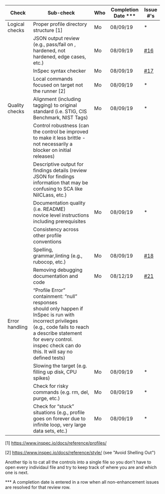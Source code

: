 | Check          | Sub-check                                                                         | Who | Completion Date *** | Issue #'s |
|----------------|-----------------------------------------------------------------------------------|-----|-----------------|-----------|
|Logical checks| Proper profile directory structure	[1]						|Mo|08/09/19|*|
| |JSON output review (e.g., pass/fail on ,<br>hardened, not hardened, edge cases, etc.)|Mo|08/09/19|[#16](https://github.com/mitre/canonical-ubuntu-16.04-lts-stig-baseline/issues/16)|
| |InSpec syntax checker| Mo|08/09/19|[#17](https://github.com/mitre/canonical-ubuntu-16.04-lts-stig-baseline/issues/17)|
| |Local commands focused on target not the runner [2]| Mo|08/09/19|*|
|Quality checks|Alignment (including tagging) to original<br> standard (i.e. STIG, CIS Benchmark, NIST Tags)| Mo|08/09/19|*|
| |Control robustness (can the control be improved to make it less brittle - not necessarily a blocker on initial releases)| |||
| |Descriptive output for findings details (review JSON for findings information that may be confusing to SCA like NilCLass, etc.)| |||
| |Documentation quality (i.e. README)<br> novice level instructions including prerequisites| Mo|08/09/19|*|
| |Consistency across other profile conventions | |||
| |Spelling, grammar,linting (e.g., rubocop, etc.)| Mo|08/09/19|[#18](https://github.com/mitre/canonical-ubuntu-16.04-lts-stig-baseline/issues/18)|
| |Removing debugging documentation and code| Mo|08/12/19|[#21](https://github.com/mitre/canonical-ubuntu-16.04-lts-stig-baseline/issues/21)|
| Error handling |“Profile Error” containment: “null” responses <br>should only happen if InSpec is run with incorrect privileges (e.g., code fails to reach a describe statement for every control. inspec check can do this. It will say no defined tests)| |||
| |Slowing the target (e.g. filling up disk, CPU spikes)| Mo|08/09/19|*|
| |Check for risky commands (e.g. rm, del, purge, etc.)| Mo|08/09/19|*|
| |Check for “stuck” situations (e.g., profile goes on forever due to infinite loop, very large data sets, etc.)| Mo|08/09/19|*|


[1] https://www.inspec.io/docs/reference/profiles/

[2] https://www.inspec.io/docs/reference/style/ (see "Avoid Shelling Out")

Another tip is to cat all the controls into a single file so you don't have to open every individaul file and try to keep track of where you are and which one is next.

*** A completion date is entered in a row when all non-enhancement issues are resolved for that review row.
